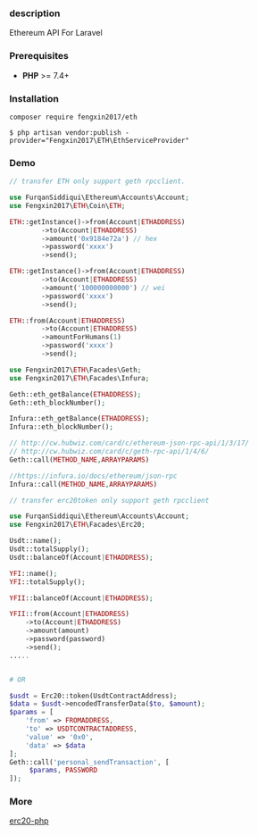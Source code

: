 ### description
Ethereum API For Laravel

### Prerequisites

* **PHP** >= 7.4+

### Installation

`composer require fengxin2017/eth`

`$ php artisan vendor:publish -provider="Fengxin2017\ETH\EthServiceProvider"`

### Demo
`````php
// transfer ETH only support geth rpcclient.

use FurqanSiddiqui\Ethereum\Accounts\Account;
use Fengxin2017\ETH\Coin\ETH;

ETH::getInstance()->from(Account|ETHADDRESS)
        ->to(Account|ETHADDRESS)
        ->amount('0x9184e72a') // hex
        ->password('xxxx')
        ->send();

ETH::getInstance()->from(Account|ETHADDRESS)
        ->to(Account|ETHADDRESS)
        ->amount('100000000000') // wei
        ->password('xxxx')
        ->send();

ETH::from(Account|ETHADDRESS)
        ->to(Account|ETHADDRESS)
        ->amountForHumans(1)
        ->password('xxxx')
        ->send();
`````

`````php
use Fengxin2017\ETH\Facades\Geth;
use Fengxin2017\ETH\Facades\Infura;

Geth::eth_getBalance(ETHADDRESS);
Geth::eth_blockNumber();

Infura::eth_getBalance(ETHADDRESS);
Infura::eth_blockNumber();

// http://cw.hubwiz.com/card/c/ethereum-json-rpc-api/1/3/17/
// http://cw.hubwiz.com/card/c/geth-rpc-api/1/4/6/
Geth::call(METHOD_NAME,ARRAYPARAMS)

//https://infura.io/docs/ethereum/json-rpc
Infura::call(METHOD_NAME,ARRAYPARAMS)
`````

`````php
// transfer erc20token only support geth rpcclient

use FurqanSiddiqui\Ethereum\Accounts\Account;
use Fengxin2017\ETH\Facades\Erc20;

Usdt::name();
Usdt::totalSupply();
Usdt::balanceOf(Account|ETHADDRESS);

YFI::name();
YFI::totalSupply();

YFII::balanceOf(Account|ETHADDRESS);

YFII::from(Account|ETHADDRESS)
    ->to(Account|ETHADDRESS)
    ->amount(amount) 
    ->password(password)
    ->send();
.....


# OR

$usdt = Erc20::token(UsdtContractAddress);
$data = $usdt->encodedTransferData($to, $amount);
$params = [
    'from' => FROMADDRESS,
    'to' => USDTCONTRACTADDRESS,
    'value' => '0x0',
    'data' => $data
];
Geth::call('personal_sendTransaction', [
     $params, PASSWORD
]);

`````

### More

[erc20-php](https://github.com/furqansiddiqui/erc20-php)

